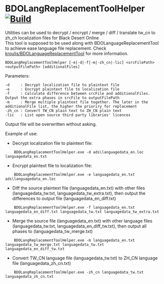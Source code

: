 # BDOLangReplacementToolHelper [![Build](https://github.com/kroulis/BDOLangReplacementToolHelper/actions/workflows/msbuild.yml/badge.svg)](https://github.com/kroulis/BDOLangReplacementToolHelper/actions/workflows/msbuild.yml)

Utilities can be used to decrypt / encrypt / merge / diff / translate tw_cn to zh_ch localization files for Black Desert Online  
This tool is supposed to be used along with BDOLanguageReplacementTool to achieve ease language file replacement. Check [kroulis/BDOLanguageReplacementTool](https://github.com/kroulis/BDOLanguageReplacementTool) for more information.

`BDOLangReplacementToolHelper [-e|-d|-f|-m|-zh_cn|-lic] <srcFilePath> <outputFilePath> [additionalFiles]`

Parameters:
```
-d     : Decrypt localization file to plaintext file
-e     : Encrypt plaintext file to localization file
-f     : Calculate difference between srcFile and additionalFiles. Output the extra phases in srcFile to outputFilePath
-m     : Merge multiple plaintext file together. The later in the additionalFile list, the higher the prioriry for replacement
-zh_cn : Convert TW_CN plain text to ZH_CN plain text
-lic   : List open source third party libraries' licences
```

Output file will be overwritten without asking.

Example of use:

- Decrypt localization file to plaintext file:

```
    BDOLangReplacementToolHelper.exe -d ads\languagedata_en.loc languagedata_en.txt
```
   
- Encrypt plaintext file to localization file:

```
    BDOLangReplacementToolHelper.exe -e languagedata_en.txt ads\languagedata_en.loc
```

- Diff the source plaintext file \(languagedata_en.txt\) with other files \(languagedata_tw.txt, languagedata_tw_extra.txt\), then output the differences to output file \(languagedata_en_diff.txt\)

```
    BDOLangReplacementToolHelper.exe -f languagedata_en.txt languagedata_en_diff.txt languagedata_tw.txt languagedata_tw_extra.txt
```

- Merge the source file \(languagedata_en.txt\) with other language files \(languagedata_tw.txt, languagedata_en_diff_tw.txt\), then output all phases to \(languagedata_tw_merge.txt\)

```
    BDOLangReplacementToolHelper.exe -m languagedata_en.txt languagedata_tw_merge.txt languagedata_tw.txt languagedata_en_diff_tw.txt
```

- Convert TW_CN language file \(languagedata_tw.txt\) to ZH_CN language file \(languagedata_zh_cn.txt\)

```
    BDOLangReplacementToolHelper.exe -zh_cn languagedata_tw.txt languagedata_zh_cn.txt
```

